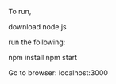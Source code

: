 To run,

download node.js

run the following:

  npm install
  npm start
  
  
Go to browser:
  localhost:3000
